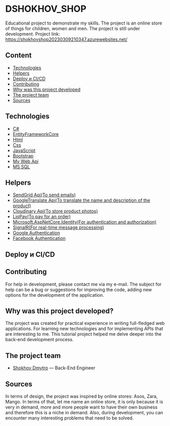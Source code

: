 # DSHOKHOV_SHOP
Educational project to demonstrate my skills. The project is an online store of things for children, women and men. The project is still under development.
Project link: https://shokhovshop20230309210347.azurewebsites.net/
## Content
- [Technologies](#Technologies)
- [Helpers](#Helpers)
- [Deploy и CI/CD](#deploy-и-ci/cd)
- [Contributing](#contributing)
- [Why was this project developed](#why-was-this-project-developed)
- [The project team](#the-project-team)
- [Sources](#sources)

## Technologies
- [C#](https://learn.microsoft.com/en-us/dotnet/csharp/)
- [EntityFrameworkCore](https://learn.microsoft.com/en-us/ef/core/)
- [Html](https://www.w3schools.com/html/)
- [Css](https://www.w3schools.com/Css/)
- [JavaScript](https://www.javascript.com/)
- [Bootstrap](https://getbootstrap.com/)
- [My Web Api](https://github.com/dshohov/DSHOKHOV_SHOP/tree/develop/Search_WebApi)
- [MS SQL](https://www.microsoft.com/en-us/sql-server/sql-server-downloads)

## Helpers
- [SendGrid Api(To send emails)](https://sendgrid.com/)
- [GoogleTranslate Api(To translate the name and description of the product)](https://cloud.google.com/translate)
- [Cloudinary Api(To store product photos)](https://cloudinary.com/)
- [LiqPay(To pay for an order)](https://www.liqpay.ua/documentation/api/home)
- [Microsoft.AspNetCore.Identity(For authentication and authorization)](https://learn.microsoft.com/en-us/aspnet/core/security/authentication/identity?view=aspnetcore-8.0&tabs=visual-studio)
- [SignalR(For real-time message processing)](https://dotnet.microsoft.com/en-us/apps/aspnet/signalr)
- [Google Authentication](https://learn.microsoft.com/en-us/aspnet/core/security/authentication/social/google-logins?view=aspnetcore-7.0)
- [Facebook Authentication](https://learn.microsoft.com/en-us/aspnet/core/security/authentication/social/facebook-logins?view=aspnetcore-7.0)

## Deploy и CI/CD

## Contributing
For help in development, please contact me via my e-mail. The subject for help can be a bug or suggestions for improving the code, adding new options for the development of the application.

## Why was this project developed?
The project was created for practical experience in writing full-fledged web applications. For learning new technologies and for implementing APIs that are interesting to me. This tutorial project helped me delve deeper into the back-end development process.

## The project team
- [Shokhov Dmytro](https://t.me/f_a_g_e) — Back-End Engineer

## Sources
In terms of design, the project was inspired by online stores: Asos, Zara, Mango. In terms of that, let me name an online store, it is only because it is very in demand, more and more people want to have their own business and therefore this is a niche in demand. Also, during development, you can encounter many interesting problems that need to be solved. 
